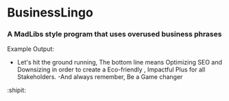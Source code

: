 # BusinessLingo

### A MadLibs style program that uses overused business phrases

Example Output:
* Let's hit the ground running, The bottom line means Optimizing SEO and Downsizing in order to create a Eco-friendly , Impactful Plus for all Stakeholders.
  -And always remember, Be a Game changer

:shipit:
